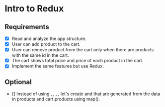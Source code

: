 # Intro to Redux

## Requirements

- [x] Read and analyze the app structure.
- [x] User can add product to the cart.
- [x] User can remove product from the cart only when there are products with the same id in the cart.
- [x] The cart shows total price and price of each product in the cart.
- [x] Implement the same features but use Redux.

## Optional

- [] Instead of using <ProductOne>, <ProductTwo>, <CartProductOne>, <CartProductTwo>, let's create <Product> and <CardProduct> that are generated from the data in products and cart.products using map().